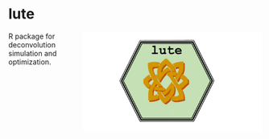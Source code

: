 # lute

[<img style="float: right;" src = "inst/png/lute_hexsticker_basic1.png" height="200"/>](https://github.com/metamaden/lute)

R package for deconvolution simulation and optimization.
